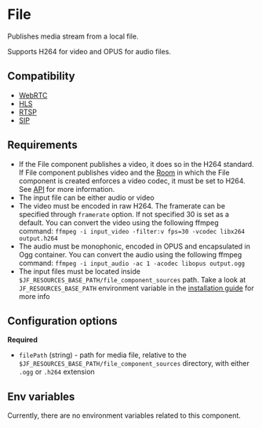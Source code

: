 # File

Publishes media stream from a local file.

Supports H264 for video and OPUS for audio files.

## Compatibility

* [WebRTC](../peers/webrtc.md)
* [HLS](./hls.md)
* [RTSP](./rtsp.md)
* [SIP](../components/sip.md)

## Requirements
* If the File component publishes a video, it does so in the H264 standard.
  If File component publishes video and the [Room](../../introduction/basic_concepts\#room)
  in which the File component is created enforces a video codec,
  it must be set to H264.
  See [API](../../for_developers/api_reference/rest_api#tag/room/operation/create_room)
  for more information.
* The input file can be either audio or video
* The video must be encoded in raw H264. The framerate can be specified through `framerate` option. 
  If not specified 30 is set as a default.
  You can convert the video using the following ffmpeg command: 
  `ffmpeg -i input_video -filter:v fps=30 -vcodec libx264 output.h264`
* The audio must be monophonic, encoded in OPUS and encapsulated in Ogg container.
  You can convert the audio using the following ffmpeg command:
  `ffmpeg -i input_audio -ac 1 -acodec libopus output.ogg`
* The input files must be located inside `$JF_RESOURCES_BASE_PATH/file_component_sources` path.
  Take a look at `JF_RESOURCES_BASE_PATH` environment variable in the
  [installation guide](../installation.md#environment-variables) for more info

## Configuration options

**Required**

* `filePath` (string) - path for media file, relative to the `$JF_RESOURCES_BASE_PATH/file_component_sources` directory, with either `.ogg` or `.h264` extension

## Env variables

Currently, there are no environment variables related to this component.
